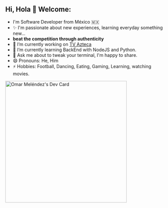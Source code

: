 ## Hi, Hola 👋 Welcome:

- I'm Software Developer from México 🇲🇽
- ✨ I'm passionate about new experiences, learning everyday something new...
- **beat the competition through authenticity**
- 🔭 I’m currently working on [TV Azteca](https://www.gruposalinas.com/es/empresas/tv-azteca/)
- 🌱 I’m currently learning BackEnd with NodeJS and Python.
- 💬 Ask me about to tweak your terminal, I'm happy to share.
- 😄 Pronouns: He, Him
- ⚡ Hobbies: Football, Dancing, Eating, Gaming, Learning, watching movies.

<a href="https://app.daily.dev/Melendez34"><img src="https://api.daily.dev/devcards/be8c6ce354f74324aa6b112207e78d1a.png?r=cr6" width="380" alt="Omar Meléndez's Dev Card"/></a>
